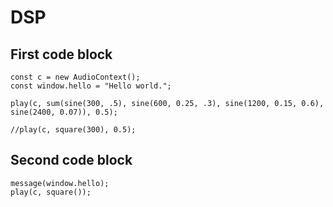 # DSP
## First code block

```runJS
const c = new AudioContext();
const window.hello = "Hello world.";

play(c, sum(sine(300, .5), sine(600, 0.25, .3), sine(1200, 0.15, 0.6), sine(2400, 0.07)), 0.5);

//play(c, square(300), 0.5);

```


## Second code block

```runJS
message(window.hello);
play(c, square());
```


<script src="lib.js"></script>
<script src="make-runnable.js"></script>

